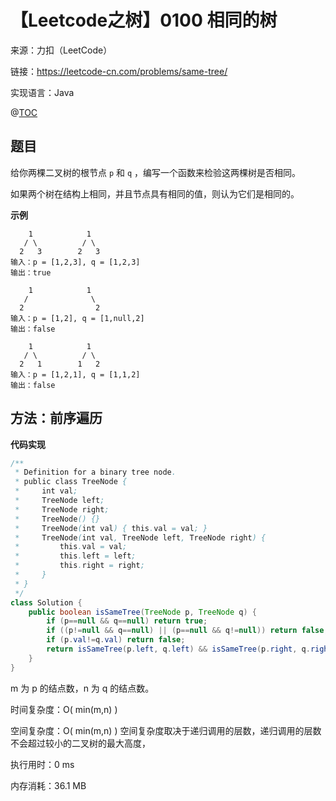 # 【Leetcode之树】0100 相同的树

来源：力扣（LeetCode）

链接：https://leetcode-cn.com/problems/same-tree/

实现语言：Java

@[TOC](目录)

##  题目

给你两棵二叉树的根节点 `p` 和 `q` ，编写一个函数来检验这两棵树是否相同。

如果两个树在结构上相同，并且节点具有相同的值，则认为它们是相同的。

**示例**



```
    1			 1
   / \			/ \
  2   3		   2   3	
输入：p = [1,2,3], q = [1,2,3]
输出：true

    1			 1
   /  			  \
  2    		       2	
输入：p = [1,2], q = [1,null,2]
输出：false

    1			 1
   / \			/ \
  2   1		   1   2	
输入：p = [1,2,1], q = [1,1,2]
输出：false
```

## 方法：前序遍历

**代码实现**

```java
/**
 * Definition for a binary tree node.
 * public class TreeNode {
 *     int val;
 *     TreeNode left;
 *     TreeNode right;
 *     TreeNode() {}
 *     TreeNode(int val) { this.val = val; }
 *     TreeNode(int val, TreeNode left, TreeNode right) {
 *         this.val = val;
 *         this.left = left;
 *         this.right = right;
 *     }
 * }
 */
class Solution {
    public boolean isSameTree(TreeNode p, TreeNode q) {
        if (p==null && q==null) return true;
        if ((p!=null && q==null) || (p==null && q!=null)) return false;
        if (p.val!=q.val) return false;
        return isSameTree(p.left, q.left) && isSameTree(p.right, q.right);
    }
}
```

m 为 p 的结点数，n 为 q 的结点数。

时间复杂度：O( min(m,n) )

空间复杂度：O( min(m,n) )  空间复杂度取决于递归调用的层数，递归调用的层数不会超过较小的二叉树的最大高度，

执行用时：0 ms

内存消耗：36.1 MB
